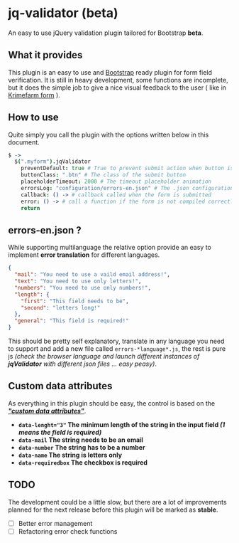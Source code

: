 jq-validator (beta)
============

An easy to use jQuery validation plugin tailored for Bootstrap **beta**.

## What it provides

This plugin is an easy to use and [Bootstrap](http://getbootstrap.com/) ready plugin for form field verification. It is still in heavy development, some functions are incomplete, but it does the simple job to give a nice visual feedback to the user ( like in [Krimefarm form](http://www.krimefarm.com/) ).

## How to use

Quite simply you call the plugin with the options written below in this document.

```coffeescript
$ ->
  $(".myform").jqValidator
    preventDefault: true # True to prevent submit action when button is pressed and is a type="submit"
    buttonClass: ".btn" # The class of the submit button
    placeholderTimeout: 2000 # The timeout placeholder animation
    errorsLog: "configuration/errors-en.json" # The .json configuration file
    callback: () -> # callback called when the form is submitted
    error: () -> # call a function if the form is not compiled correctly
    return
```

## errors-en.json ?

While supporting multilanguage the relative option provide an easy to implement **error translation** for different languages.

```json
{
  "mail": "You need to use a vaild email address!",
  "text": "You need to use only letters!",
  "numbers": "You need to use only numbers!",
  "length": {
    "first": "This field needs to be",
    "second": "letters long!"
  },
  "general": "This field is required!"
}
```
This should be pretty self explanatory, translate in any language you need to support and add a new file called `errors-*language*.js`, the rest is pure js _(check the browser language and launch different instances of **jqValidator** with different json files ... easy peasy)_.

## Custom data attributes

As everything in this plugin should be easy, the control is based on the **_["custom data attributes"](https://developer.mozilla.org/en-US/docs/Web/HTML/Global_attributes#data-*)_**.

- **`data-lenght="3"` The minimum length of the string in the input field _(1 means the field is required)_**
- **`data-mail` The string needs to be an email**
- **`data-number` The string has to be a number**
- **`data-name` The string is letters only**
- **`data-requiredbox` The checkbox is required**


## TODO

The development could be a little slow, but there are a lot of improvements planned for the next release before this plugin will be marked as **stable**.

- [ ] Better error management
- [ ] Refactoring error check functions
